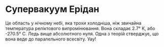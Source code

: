 # Супервакуум Ерідан

Це область у нічному небі, яка трохи холодніша, ніж звичайна температура
реліктового випромінювання. Вона складає 2.7° K, або -270.5° C. Ледь вище
абсолютного нуля. Одна з теорій стверджує, що вона веде до паралельного
всесвіту. Уау!
